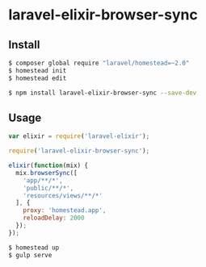 # laravel-elixir-browser-sync

## Install

```sh
$ composer global require "laravel/homestead=~2.0"
$ homestead init
$ homestead edit
```

```sh
$ npm install laravel-elixir-browser-sync --save-dev
```

## Usage

```javascript
var elixir = require('laravel-elixir');

require('laravel-elixir-browser-sync');

elixir(function(mix) {
  mix.browserSync([
    'app/**/*',
    'public/**/*',
    'resources/views/**/*'
  ], {
    proxy: 'homestead.app',
    reloadDelay: 2000
  });
});
```

```sh
$ homestead up
$ gulp serve
```
